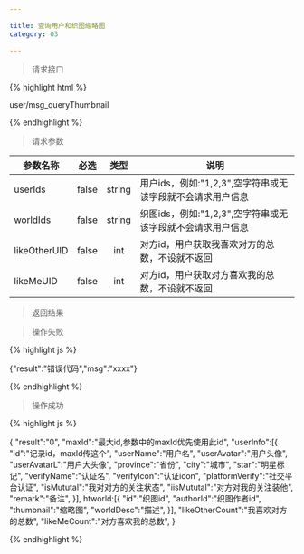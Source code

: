 ```yaml
---

title: 查询用户和织图缩略图
category: 03

---
```


> 请求接口

{% highlight html %}

user/msg_queryThumbnail

{% endhighlight %}

> 请求参数

|参数名称			|必选		|类型		|说明									
|-------------------|:---------:|:---------:|--------------------------------------------
|userIds			|false		|string		|用户ids，例如:"1,2,3",空字符串或无该字段就不会请求用户信息
|worldIds			|false		|string		|织图ids，例如:"1,2,3",空字符串或无该字段就不会请求用户信息
|likeOtherUID		|false		|int		|对方id，用户获取我喜欢对方的总数，不设就不返回
|likeMeUID			|false		|int		|对方id，用户获取对方喜欢我的总数，不设就不返回

> 返回结果

> 操作失败

{% highlight js %}

{"result":"错误代码","msg":"xxxx"}

{% endhighlight %}

> 操作成功

{% highlight js %}

{
	"result":"0",
	"maxId":"最大id,参数中的maxId优先使用此id",
	"userInfo":[{
		"id":"记录id，maxId传这个",
		"userName":"用户名",
		"userAvatar":"用户头像",
		"userAvatarL":"用户大头像",
		"province":"省份",
		"city":"城市",
		"star":"明星标记",
		"verifyName":"认证名",
		"verifyIcon":"认证icon",
		"platformVerify":"社交平台认证",
		"isMututal":"我对对方的关注状态",
		"iisMututal":"对方对我的关注装他",
		"remark":"备注",
	}],
	htworld:[{
		"id":"织图id",
		"authorId":"织图作者id",
		"thumbnail":"缩略图",
		"worldDesc":"描述",
	}],
	"likeOtherCount":"我喜欢对方的总数",
	"likeMeCount":"对方喜欢我的总数",
}

{% endhighlight %}
